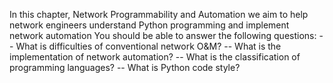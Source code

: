 In this chapter, Network Programmability and Automation we aim to help network engineers understand Python programming and implement network automation
You should be able to answer the following questions:
-- What is difficulties of conventional network O&M?
-- What is the implementation of network automation?
-- What is the classification of programming languages?
-- What is Python code style?